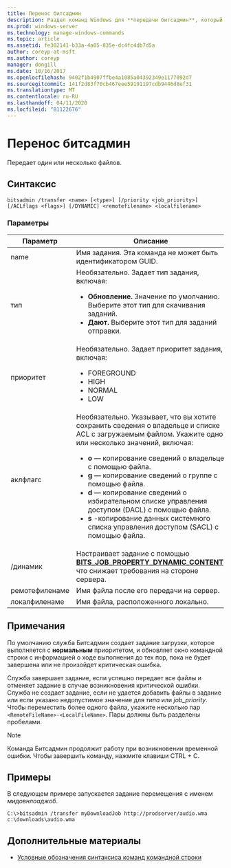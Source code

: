 ```yaml
---
title: Перенос битсадмин
description: Раздел команд Windows для **передачи битсадмин**, который передает один или несколько файлов.
ms.prod: windows-server
ms.technology: manage-windows-commands
ms.topic: article
ms.assetid: fe302141-b33a-4a05-835e-dc4fc4db7d5a
author: coreyp-at-msft
ms.author: coreyp
manager: dongill
ms.date: 10/16/2017
ms.openlocfilehash: 9402f1b4907ffbe4a1085a04392349e1177092d7
ms.sourcegitcommit: 141f2d83f70cb467eee59191197cdb9446d8ef31
ms.translationtype: MT
ms.contentlocale: ru-RU
ms.lasthandoff: 04/11/2020
ms.locfileid: "81122676"
---
```

# <a name="bitsadmin-transfer"></a>Перенос битсадмин

Передает один или несколько файлов.

## <a name="syntax"></a>Синтаксис

```
bitsadmin /transfer <name> [<type>] [/priority <job_priority>] [/ACLflags <flags>] [/DYNAMIC] <remotefilename> <localfilename>
```

### <a name="parameters"></a>Параметры

| Параметр | Описание |
| --------- | ----------- |
| name | Имя задания. Эта команда не может быть идентификатором GUID. |
| тип | Необязательно. Задает тип задания, включая:<ul><li>**Обновление.** Значение по умолчанию. Выберите этот тип для скачивания заданий.</li><li>**Дают.** Выберите этот тип для заданий отправки.</li></ul> |
| приоритет | Необязательно. Задает приоритет задания, включая:<ul><li>FOREGROUND</li><li>HIGH</li><li>NORMAL</li><li>LOW</li></ul> |
| аклфлагс | Необязательно. Указывает, что вы хотите сохранить сведения о владельце и списке ACL с загружаемым файлом. Укажите одно или несколько значений, включая:<ul><li>**o** — копирование сведений о владельце с помощью файла.</li><li>**g** — копирование сведений о группе с помощью файла.</li><li>**d** — копирование сведений о избирательном списке управления доступом (DACL) с помощью файла.</li><li>**s** -копирование данных системного списка управления доступом (SACL) с помощью файла.</li></ul> |
| /динамик | Настраивает задание с помощью [**BITS_JOB_PROPERTY_DYNAMIC_CONTENT**](https://docs.microsoft.com/windows/win32/api/bits5_0/ne-bits5_0-bits_job_property_id), что снижает требования на стороне сервера. |
| ремотефиленаме | Имя файла после его передачи на сервер. |
| локалфиленаме | Имя файла, расположенного локально. |

## <a name="remarks"></a>Примечания

По умолчанию служба Битсадмин создает задание загрузки, которое выполняется с **нормальным** приоритетом, и обновляет окно командной строки с информацией о ходе выполнения до тех пор, пока не будет завершена или не произойдет критическая ошибка.

Служба завершает задание, если успешно передает все файлы и отменяет задание в случае возникновения критической ошибки. Служба не создает задание, если не удается добавить файлы в задание или если указано недопустимое значение для *типа* или *job_priority*. Чтобы переместить более одного файла, укажите несколько пар `<RemoteFileName>-<LocalFileName>`. Пары должны быть разделены пробелами.

> [!NOTE]
> Команда Битсадмин продолжит работу при возникновении временной ошибки. Чтобы завершить команду, нажмите клавиши CTRL + C.

## <a name="examples"></a>Примеры

В следующем примере запускается задание перемещения с именем *мидовнлоаджоб*.

```
C:\>bitsadmin /transfer myDownloadJob http://prodserver/audio.wma c:\downloads\audio.wma
```

## <a name="additional-references"></a>Дополнительные материалы

- [Условные обозначения синтаксиса команд командной строки](command-line-syntax-key.md)